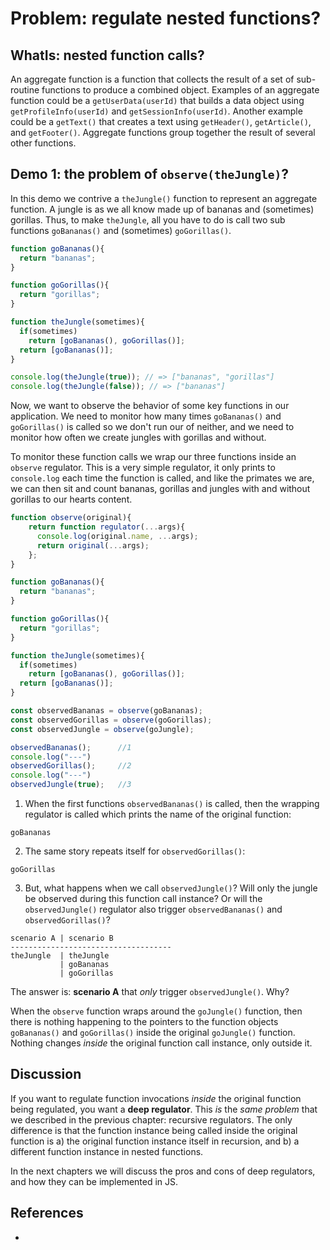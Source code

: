 # Problem: regulate nested functions?

## WhatIs: nested function calls?

An aggregate function is a function that collects the result of a set of sub-routine functions to produce a combined object. Examples of an aggregate function could be a `getUserData(userId)` that builds a data object using `getProfileInfo(userId)` and `getSessionInfo(userId)`. Another example could be a `getText()` that creates a text using `getHeader()`, `getArticle()`, and `getFooter()`. Aggregate functions group together the result of several other functions.

## Demo 1: the problem of `observe(theJungle)`?

In this demo we contrive a `theJungle()` function to represent an aggregate function. A jungle is as we all know made up of bananas and (sometimes) gorillas. Thus, to make `theJungle`, all you have to do is call two sub functions `goBananas()` and (sometimes) `goGorillas()`.  

```javascript
function goBananas(){
  return "bananas";
}

function goGorillas(){
  return "gorillas";
}

function theJungle(sometimes){
  if(sometimes)
    return [goBananas(), goGorillas()];
  return [goBananas()];
}

console.log(theJungle(true)); // => ["bananas", "gorillas"]
console.log(theJungle(false)); // => ["bananas"]
```

Now, we want to observe the behavior of some key functions in our application. We need to monitor how many times `goBananas()` and `goGorillas()` is called so we don't run our of neither, and we need to monitor how often we create jungles with gorillas and without.

To monitor these function calls we wrap our three functions inside an `observe` regulator. This is a very simple regulator, it only prints to `console.log` each time the function is called, and like the primates we are, we can then sit and count bananas, gorillas and jungles with and without gorillas to our hearts content.

```javascript
function observe(original){
    return function regulator(...args){
      console.log(original.name, ...args);
      return original(...args);
    };
}

function goBananas(){
  return "bananas";
}

function goGorillas(){
  return "gorillas";
}

function theJungle(sometimes){
  if(sometimes)
    return [goBananas(), goGorillas()];
  return [goBananas()];
}

const observedBananas = observe(goBananas);
const observedGorillas = observe(goGorillas);
const observedJungle = observe(goJungle);

observedBananas();      //1
console.log("---")
observedGorillas();     //2
console.log("---")
observedJungle(true);   //3
```

1. When the first functions `observedBananas()` is called, then the wrapping regulator is called which prints the name of the original function: 
```
goBananas
```
   
2. The same story repeats itself for `observedGorillas()`:  
```
goGorillas
```

3. But, what happens when we call `observedJungle()`? Will only the jungle be observed during this function call instance? Or will the `observedJungle()` regulator also trigger `observedBananas()` and `observedGorillas()`? 

```
scenario A | scenario B             
------------------------------------
theJungle  | theJungle               
           | goBananas              
           | goGorillas             
```

The answer is: **scenario A** that *only* trigger `observedJungle()`. Why? 

When the `observe` function wraps around the `goJungle()` function, then there is nothing happening to the pointers to the function objects `goBananas()` and `goGorillas()` inside the original `goJungle()` function. Nothing changes *inside* the original function call instance, only outside it.    

## Discussion

If you want to regulate function invocations *inside* the original function being regulated, you want a **deep regulator**. This *is* the *same problem* that we described in the previous chapter: recursive regulators. The only difference is that the function instance being called inside the original function is a) the original function instance itself in recursion, and b) a different function instance in nested functions.
                                       
In the next chapters we will discuss the pros and cons of deep regulators, and how they can be implemented in JS.

## References

* 